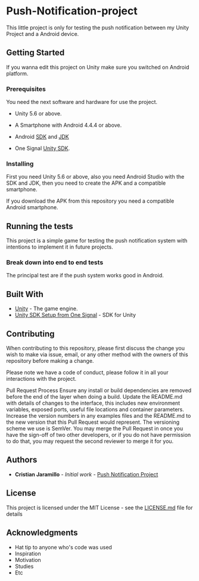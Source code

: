 # Push-Notification-project

This little project is only for testing the push notification between my Unity Project and a Android device.

## Getting Started

If you wanna edit this project on Unity make sure you switched on Android platform. 

### Prerequisites

You need the next software and hardware for use the project.

* Unity 5.6 or above.

* A Smartphone with Android 4.4.4 or above.

* Android [SDK](https://developer.android.com/studio/index.html) and [JDK](http://www.oracle.com/technetwork/java/javase/downloads/jdk8-downloads-2133151.html)

* One Signal [Unity SDK](https://documentation.onesignal.com/docs/unity-sdk-setup).

### Installing

First you need Unity 5.6 or above, also you need Android Studio with the SDK and JDK, then you need to create the APK and a compatible smartphone.

If you download the APK from this repository you need a compatible Android smartphone.

## Running the tests

This project is a simple game for testing the push notification system with intentions to implement it in future projects.

### Break down into end to end tests

The principal test are if the push system works good in Android.

## Built With

* [Unity](https://unity3d.com/es) - The game engine.
* [Unity SDK Setup from One Signal](https://documentation.onesignal.com/docs/unity-sdk-setup) - SDK for Unity

## Contributing

When contributing to this repository, please first discuss the change you wish to make via issue, email, or any other method with the owners of this repository before making a change.

Please note we have a code of conduct, please follow it in all your interactions with the project.

Pull Request Process
Ensure any install or build dependencies are removed before the end of the layer when doing a build.
Update the README.md with details of changes to the interface, this includes new environment variables, exposed ports, useful file locations and container parameters.
Increase the version numbers in any examples files and the README.md to the new version that this Pull Request would represent. The versioning scheme we use is SemVer.
You may merge the Pull Request in once you have the sign-off of two other developers, or if you do not have permission to do that, you may request the second reviewer to merge it for you.
 
## Authors

* **Cristian Jaramillo** - *Initial work* - [Push Notification Project](https://github.com/CDJaramillo/Push-Notification-Project)

## License

This project is licensed under the MIT License - see the [LICENSE.md](LICENSE.md) file for details

## Acknowledgments

* Hat tip to anyone who's code was used
* Inspiration
* Motivation
* Studies
* Etc
